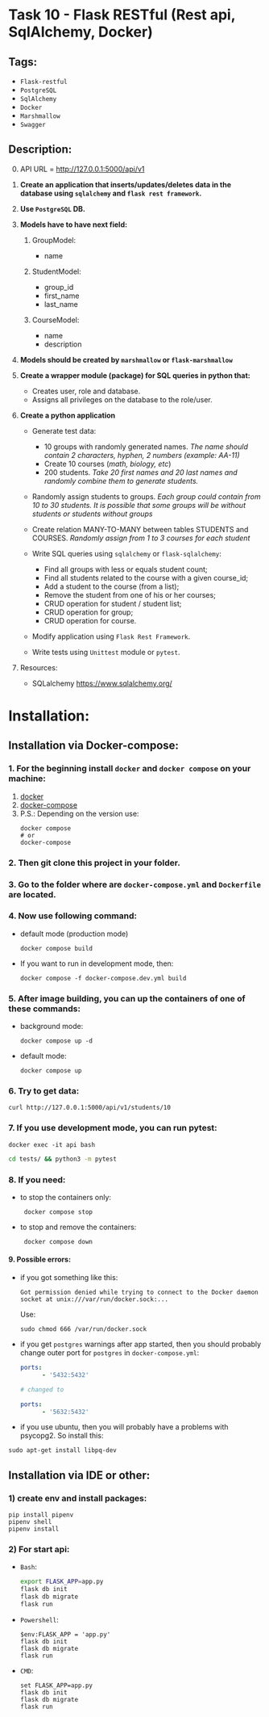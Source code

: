 # Task 10 - Flask RESTful (Rest api, SqlAlchemy, Docker) 
## Tags:

- `Flask-restful`
- `PostgreSQL`
- `SqlAlchemy`
- `Docker`
- `Marshmallow`
- `Swagger`

## Description:
0) API URL = http://127.0.0.1:5000/api/v1
1) **Create an application that inserts/updates/deletes data in the database using `sqlalchemy` and `flask rest framework`.**

2) **Use `PostgreSQL` DB.**

3) **Models have to have next field:**

   1) GroupModel:
      - name

   2) StudentModel:
      - group_id
      - first_name
      - last_name

   3) CourseModel:
      - name
      - description
4) **Models should be created by `marshmallow` or `flask-marshmallow`**
5) **Create a wrapper module (package) for SQL queries in python that:**
   - Creates user, role and database.
   - Assigns all privileges on the database to the role/user.

6) **Create a python application**
   - Generate test data:
     + 10 groups with randomly generated names. *The name should contain 2 characters, hyphen, 2 numbers (example: AA-11)*
     + Create 10 courses (*math, biology, etc*)
     + 200 students. *Take 20 first names and 20 last names and randomly combine them to generate students.*

   - Randomly assign students to groups. *Each group could contain from 10 to 30 students. It is possible that some groups will be without students or students without groups*
   - Create relation MANY-TO-MANY between tables STUDENTS and COURSES. *Randomly assign from 1 to 3 courses for each student*
   
   - Write SQL queries using `sqlalchemy` or `flask-sqlalchemy`:
     + Find all groups with less or equals student count;
     + Find all students related to the course with a given course_id;
     + Add a student to the course (from a list);
     + Remove the student from one of his or her courses;
     + CRUD operation for student / student list;
     + CRUD operation for group;
     + CRUD operation for course.

   - Modify application using `Flask Rest Framework`.
   - Write tests using `Unittest` module or `pytest`.

7) Resources:
   - SQLalchemy https://www.sqlalchemy.org/
# Installation:
## Installation via Docker-compose:
### 1. For the beginning install `docker` and `docker compose` on your machine:
1) [docker](https://docs.docker.com/engine/install/ubuntu/)
2) [docker-compose](https://docs.docker.com/compose/install/)
3) P.S.: Depending on the version use:
    ```commandline
    docker compose
    # or
    docker-compose
    ```

### 2. Then git clone this project in your folder.
### 3. Go to the folder where are `docker-compose.yml` and `Dockerfile` are located.
### 4. Now use following command:
- default mode (production mode)
   ```commandline
   docker compose build
   ```
- If you want to run in development mode, then:
   ```commandline
   docker compose -f docker-compose.dev.yml build
   ```
### 5. After image building, you can up the containers of one of these commands:
- background mode:
   ```commandline
   docker compose up -d
   ```
- default mode:
   ```commandline
   docker compose up
   ```
### 6. Try to get data:
```commandline
curl http://127.0.0.1:5000/api/v1/students/10
```
### 7. If you use development mode, you can run pytest:
```commandline
docker exec -it api bash
```
```bash
cd tests/ && python3 -m pytest
```
### 8. If you need:
- to stop the containers only:
   ```commandline
    docker compose stop
    ```
- to stop and remove the containers:
   ```commandline
    docker compose down
   ```

#### 9. Possible errors:
- if you got something like this:
   ```commandline
   Got permission denied while trying to connect to the Docker daemon socket at unix:///var/run/docker.sock:...
   ```

   Use:
   ```commandline
   sudo chmod 666 /var/run/docker.sock
   ```
- if you get `postgres` warnings after app started,
then you should probably change outer port for `postgres` in `docker-compose.yml`:
   ```yaml
   ports:
         - '5432:5432'
  
   # changed to
  
   ports:
         - '5632:5432'
   ```
- if you use ubuntu, then you will probably have a problems with psycopg2.
So install this:
```commandline
sudo apt-get install libpq-dev
```
## Installation via IDE or other:
### 1) create env and install packages:
```commandline
pip install pipenv
pipenv shell
pipenv install
```

### 2) For start api:
- `Bash`:
   ```bash
   export FLASK_APP=app.py
   flask db init
   flask db migrate
   flask run
   ```
- `Powershell`:
   ```commandline
   $env:FLASK_APP = 'app.py'
   flask db init
   flask db migrate
   flask run
   ```
- `CMD`:
   ```commandline
   set FLASK_APP=app.py
   flask db init
   flask db migrate
   flask run
   ```
